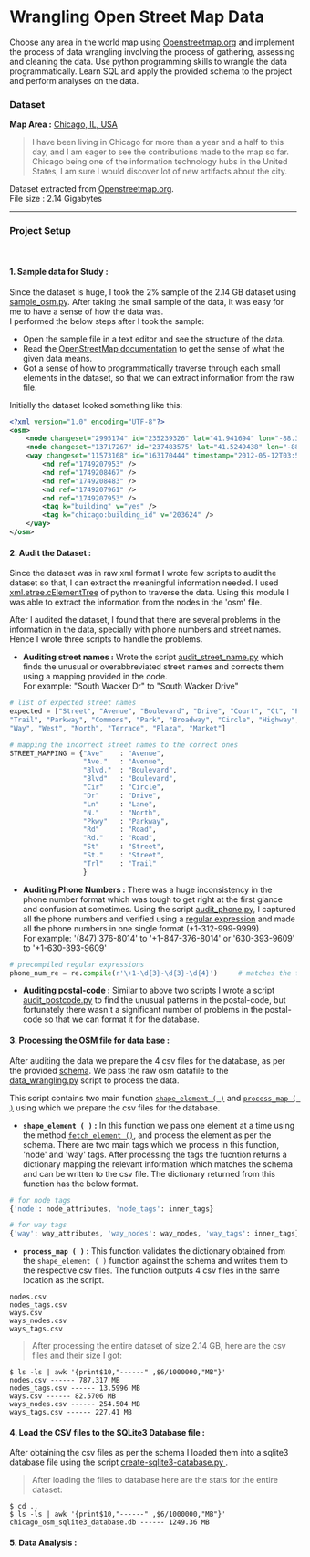 # Wrangling Open Street Map Data

Choose any area in the world map using [Openstreetmap.org](https://www.openstreetmap.org) and implement the process of data wrangling involving the process of gathering, assessing and cleaning the data. Use python programming skills to wrangle the data programmatically. Learn SQL and apply the provided schema to the project and perform analyses on the data.

### Dataset
**Map Area :** [Chicago, IL, USA](https://en.wikipedia.org/wiki/Chicago)<br/>
> I have been living in Chicago for more than a year and a half to this day, and I am eager to see the contributions made to the map so far. Chicago being one of the information technology hubs in the United States, I am sure I would discover lot of new artifacts about the city.

Dataset extracted from [Openstreetmap.org](ps://www.openstreetmap.org).<br/>
File size : 2.14 Gigabytes <br/>

---

### Project Setup
<br/>

#### **1. Sample data for Study :**
Since the dataset is huge, I took the 2% sample of the 2.14 GB dataset using [sample_osm.py](https://github.com/rzskhr/Data-Analyst-Nanodegree/blob/master/Projects/P3-Wrangle-OpenStreetMap-Data/sample_osm.py). After taking the small sample of the data, it was easy for me to have a sense of how the data was.<br/>
I performed the below steps after I took the sample:
* Open the sample file in a text editor and see the structure of the data.
* Read the [OpenStreetMap documentation](https://wiki.openstreetmap.org/wiki/OSM_XML) to get the sense of what the given data means.
* Got a sense of how to programmatically traverse through each small elements in the dataset, so that we can extract information from the raw file.

Initially the dataset looked something like this:
```xml
<?xml version="1.0" encoding="UTF-8"?>
<osm>
    <node changeset="2995174" id="235239326" lat="41.941694" lon="-88.325626" timestamp="2009-10-31T07:38:32Z" uid="147510" user="woodpeck_fixbot" version="2" />
    <node changeset="13717267" id="237483575" lat="41.5249438" lon="-88.0360975" timestamp="2012-11-02T00:40:15Z" uid="169600" user="patester24" version="5" />
    <way changeset="11573168" id="163170444" timestamp="2012-05-12T03:58:19Z" uid="674454" user="chicago-buildings" version="1">
        <nd ref="1749207953" />
        <nd ref="1749208467" />
        <nd ref="1749208483" />
        <nd ref="1749207961" />
        <nd ref="1749207953" />
        <tag k="building" v="yes" />
        <tag k="chicago:building_id" v="203624" />
    </way>
</osm>
```

#### **2. Audit the Dataset :**
Since the dataset was in raw xml format I wrote few scripts to audit the dataset so that, I can extract the meaningful information needed. I used [xml.etree.cElementTree](https://docs.python.org/2/library/xml.etree.elementtree.html) of python to traverse the data. Using this module I was able to extract the information from the nodes in the 'osm' file.

After I audited the dataset, I found that there are several problems in the information in the data, specially with phone numbers and street names. Hence I wrote three scripts to handle the problems.
* **Auditing street names :** Wrote the script [audit_street_name.py](https://github.com/rzskhr/Data-Analyst-Nanodegree/blob/master/Projects/P3-Wrangle-OpenStreetMap-Data/audit_street_name.py) which finds the unusual or overabbreviated street names and corrects them using a mapping provided in the code. <br/>
For example: "South Wacker Dr" to "South Wacker Drive"
```python
# list of expected street names
expected = ["Street", "Avenue", "Boulevard", "Drive", "Court", "Ct", "Place", "Square", "Lane", "Road",
"Trail", "Parkway", "Commons", "Park", "Broadway", "Circle", "Highway", "Trail",
"Way", "West", "North", "Terrace", "Plaza", "Market"]

# mapping the incorrect street names to the correct ones
STREET_MAPPING = {"Ave"    : "Avenue",
                  "Ave."   : "Avenue",
                  "Blvd."  : "Boulevard",
                  "Blvd"   : "Boulevard",
                  "Cir"    : "Circle",
                  "Dr"     : "Drive",
                  "Ln"     : "Lane",
                  "N."     : "North",
                  "Pkwy"   : "Parkway",
                  "Rd"     : "Road",
                  "Rd."    : "Road",
                  "St"     : "Street",
                  "St."    : "Street",
                  "Trl"    : "Trail"
                  }
```
* **Auditing Phone Numbers :** There was a huge inconsistency in the phone number format which was tough to get right at the first glance and confusion at sometimes. Using the script [audit_phone.py](https://github.com/rzskhr/Data-Analyst-Nanodegree/blob/master/Projects/P3-Wrangle-OpenStreetMap-Data/audit_phone.py), I captured all the phone numbers and verified using a [regular expression](https://github.com/rzskhr/Data-Analyst-Nanodegree/blob/e4ddd04f2b4e73992a660019bb7eb313769e23b1/Projects/P3-Wrangle-OpenStreetMap-Data/audit_phone.py#L11) and made all the phone numbers in one single format (+1-312-999-9999).<br/>
For example: '(847) 376-8014' to '+1-847-376-8014' or '630-393-9609' to '+1-630-393-9609'
```python
# precompiled regular expressions
phone_num_re = re.compile(r'\+1-\d{3}-\d{3}-\d{4}')     # matches the format +1-312-999-9999
```

* **Auditing postal-code :** Similar to above two scripts I wrote a script [audit_postcode.py](https://github.com/rzskhr/Data-Analyst-Nanodegree/blob/master/Projects/P3-Wrangle-OpenStreetMap-Data/audit_postcode.py) to find the unusual patterns in the postal-code, but fortunately there wasn't a significant number of problems in the postal-code so that we can format it for the database.


#### **3. Processing the OSM file for data base :**
After auditing the data we prepare the 4 csv files for the database, as per the provided [schema](https://github.com/rzskhr/Data-Analyst-Nanodegree/blob/master/Projects/P3-Wrangle-OpenStreetMap-Data/schema.py). We pass the raw osm datafile to the [data_wrangling.py](https://github.com/rzskhr/Data-Analyst-Nanodegree/blob/master/Projects/P3-Wrangle-OpenStreetMap-Data/data-wrangling.py) script to process the data.

This script contains two main function [```shape_element ( )```](https://github.com/rzskhr/Data-Analyst-Nanodegree/blob/99eaff92049b8f6d04cd478acc97be499d07f825/Projects/P3-Wrangle-OpenStreetMap-Data/data-wrangling.py#L55) and [```process_map ( )```](https://github.com/rzskhr/Data-Analyst-Nanodegree/blob/99eaff92049b8f6d04cd478acc97be499d07f825/Projects/P3-Wrangle-OpenStreetMap-Data/data-wrangling.py#L155) using which we prepare the csv files for the database.

* **```shape_element ( )``` :** In this function we pass one element at a time using the method [```fetch_element ()```](https://github.com/rzskhr/Data-Analyst-Nanodegree/blob/99eaff92049b8f6d04cd478acc97be499d07f825/Projects/P3-Wrangle-OpenStreetMap-Data/sample_osm.py#L23), and process the element as per the schema. There are two main tags which we process in this function, 'node' and 'way' tags. After processing the tags the fucntion returns a dictionary mapping the relevant information which matches the schema and can be written to the csv file. The dictionary returned from this function has the below format.

```python
# for node tags
{'node': node_attributes, 'node_tags': inner_tags}

# for way tags
{'way': way_attributes, 'way_nodes': way_nodes, 'way_tags': inner_tags}
```

* **```process_map ( )``` :** This function validates the dictionary obtained from the ```shape_element ( )``` function against the schema and writes them to the respective csv files. The function outputs 4 csv files in the same location as the script.
```
nodes.csv
nodes_tags.csv
ways.csv
ways_nodes.csv
ways_tags.csv
```

> After processing the entire dataset of size 2.14 GB, here are the csv files and their size I got:
```
$ ls -ls | awk '{print$10,"------" ,$6/1000000,"MB"}'
nodes.csv ------ 787.317 MB
nodes_tags.csv ------ 13.5996 MB
ways.csv ------ 82.5706 MB
ways_nodes.csv ------ 254.504 MB
ways_tags.csv ------ 227.41 MB
```

#### **4. Load the CSV files to the SQLite3 Database file :**
After obtaining the csv files as per the schema I loaded them into a sqlite3 database file using the script [create-sqlite3-database.py
](https://github.com/rzskhr/Data-Analyst-Nanodegree/blob/master/Projects/P3-Wrangle-OpenStreetMap-Data/create-sqlite3-database.py).

> After loading the files to database here are the stats for the entire dataset:
```
$ cd ..
$ ls -ls | awk '{print$10,"------" ,$6/1000000,"MB"}'
chicago_osm_sqlite3_database.db ------ 1249.36 MB
```


#### **5. Data Analysis :**
